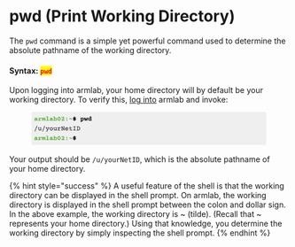 # pwd (Print Working Directory)

The `pwd` command is a simple yet powerful command used to determine the absolute pathname of the working directory.&#x20;

#### Syntax: <mark style="color:red;">`pwd`</mark>

Upon logging into armlab, your home directory will by default be your working directory. To verify this, [log into](../../armlab/background/logging-into-armlab.md#logging-into-armlab) armlab and invoke:

<figure><img src="../../.gitbook/assets/Screenshot 2023-04-25 at 10.08.38 PM.png" alt=""><figcaption></figcaption></figure>

Your output should be `/u/yourNetID`, which is the absolute pathname of your home directory.&#x20;

{% hint style="success" %}
A useful feature of the shell is that the working directory can be displayed in the shell prompt. On armlab, the working directory is displayed in the shell prompt between the colon and dollar sign. In the above example, the working directory is \~ (tilde). (Recall that \~ represents your home directory.) Using that knowledge, you determine the working directory by simply inspecting the shell prompt.&#x20;
{% endhint %}
